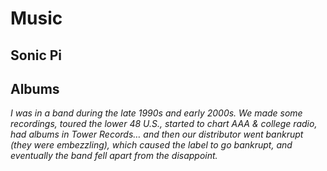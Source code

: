 # Music

## Sonic Pi

## Albums

_I was in a band during the late 1990s and early 2000s. We made some recordings, toured the lower 48 U.S., started to chart AAA & college radio, had albums in Tower Records… and then our distributor went bankrupt (they were embezzling), which caused the label to go bankrupt, and eventually the band fell apart from the disappoint._
<!--stackedit_data:
eyJoaXN0b3J5IjpbLTE0MDI3MTUzOF19
-->